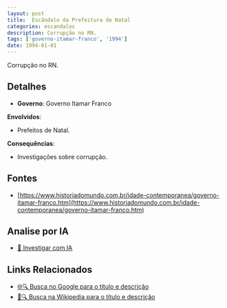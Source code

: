 ```yaml
---
layout: post
title:  Escândalo da Prefeitura de Natal
categories: escandalos
description: Corrupção no RN.
tags: ['governo-itamar-franco', '1994']
date: 1994-01-01
---
```


Corrupção no RN.

## Detalhes
- **Governo**: Governo Itamar Franco

**Envolvidos**:
- Prefeitos de Natal.


**Consequências**:
- Investigações sobre corrupção.


## Fontes
- [https://www.historiadomundo.com.br/idade-contemporanea/governo-itamar-franco.htm](https://www.historiadomundo.com.br/idade-contemporanea/governo-itamar-franco.htm)


## Analise por IA
- [🤖 Investigar com IA](https://www.perplexity.ai/search?q=Esc%C3%A2ndalo%20da%20Prefeitura%20de%20Natal%20Corrup%C3%A7%C3%A3o%20no%20RN.%20Governo%20Itamar%20Franco)

## Links Relacionados
- [🌐🔍 Busca no Google para o título e descrição](https://www.google.com/search?q=Esc%C3%A2ndalo%20da%20Prefeitura%20de%20Natal%20Corrup%C3%A7%C3%A3o%20no%20RN.%20Governo%20Itamar%20Franco)
- [📖🔍 Busca na Wikipedia para o título e descrição](https://pt.wikipedia.org/w/index.php?search=Esc%C3%A2ndalo%20da%20Prefeitura%20de%20Natal%20Corrup%C3%A7%C3%A3o%20no%20RN.%20Governo%20Itamar%20Franco)

